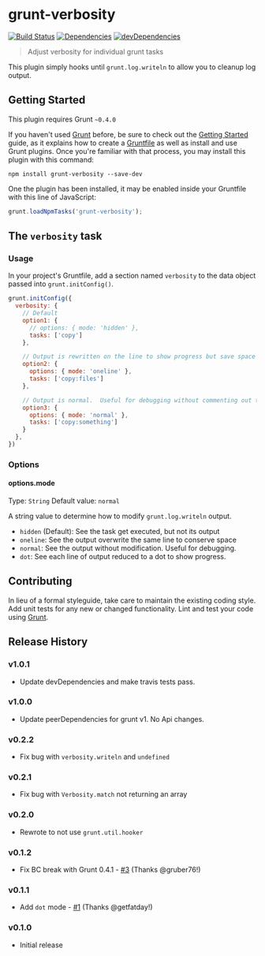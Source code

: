 # grunt-verbosity

[![Build Status](https://travis-ci.org/ericclemmons/grunt-verbosity.png?branch=master)](https://travis-ci.org/ericclemmons/grunt-verbosity)
[![Dependencies](https://david-dm.org/ericclemmons/grunt-verbosity.png)](https://david-dm.org/ericclemmons/grunt-verbosity)
[![devDependencies](https://david-dm.org/ericclemmons/grunt-verbosity/dev-status.png)](https://david-dm.org/ericclemmons/grunt-verbosity#info=devDependencies&view=table)


> Adjust verbosity for individual grunt tasks

This plugin simply hooks until `grunt.log.writeln` to allow you to cleanup log output.


## Getting Started

This plugin requires Grunt `~0.4.0`

If you haven't used [Grunt](http://gruntjs.com/) before, be sure to check out the [Getting Started](http://gruntjs.com/getting-started) guide, as it explains how to create a [Gruntfile](http://gruntjs.com/sample-gruntfile) as well as install and use Grunt plugins. Once you're familiar with that process, you may install this plugin with this command:

```shell
npm install grunt-verbosity --save-dev
```

One the plugin has been installed, it may be enabled inside your Gruntfile with this line of JavaScript:

```js
grunt.loadNpmTasks('grunt-verbosity');
```


## The `verbosity` task

### Usage
In your project's Gruntfile, add a section named `verbosity` to the data object passed into `grunt.initConfig()`.

```js
grunt.initConfig({
  verbosity: {
    // Default
    option1: {
      // options: { mode: 'hidden' },
      tasks: ['copy']
    },

    // Output is rewritten on the line to show progress but save space
    option2: {
      options: { mode: 'oneline' },
      tasks: ['copy:files']
    },

    // Output is normal.  Useful for debugging without commenting out the whole block
    option3: {
      options: { mode: 'normal' },
      tasks: ['copy:something']
    }
  },
})
```


### Options

#### options.mode
Type: `String`
Default value: `normal`

A string value to determine how to modify `grunt.log.writeln` output.

- `hidden` (Default): See the task get executed, but not its output
- `oneline`: See the output overwrite the same line to conserve space
- `normal`: See the output without modification.  Useful for debugging.
- `dot`: See each line of output reduced to a dot to show progress.


## Contributing
In lieu of a formal styleguide, take care to maintain the existing coding style. Add unit tests for any new or changed functionality. Lint and test your code using [Grunt](http://gruntjs.com/).


## Release History

### v1.0.1

- Update devDependencies and make travis tests pass.

### v1.0.0

- Update peerDependencies for grunt v1. No Api changes.

### v0.2.2

- Fix bug with `verbosity.writeln` and `undefined`

### v0.2.1

- Fix bug with `Verbosity.match` not returning an array

### v0.2.0

- Rewrote to not use `grunt.util.hooker`

### v0.1.2

- Fix BC break with Grunt 0.4.1 - [#3](https://github.com/ericclemmons/grunt-verbosity/pull/3) (Thanks @gruber76!)

### v0.1.1

- Add `dot` mode - [#1](https://github.com/ericclemmons/grunt-verbosity/pull/1) (Thanks @getfatday!)

### v0.1.0

- Initial release
